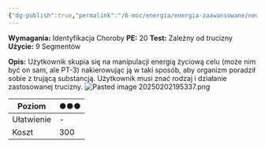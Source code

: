 ```yaml
---
{"dg-publish":true,"permalink":"/6-moc/energia/energia-zaawansowane/neutralizacja-trucizny/","dgPassFrontmatter":true}
---
```


**Wymagania:** Identyfikacja Choroby
**PE:** 20
**Test:** Zależny od trucizny
**Użycie:** 9 Segmentów

**Opis:** Użytkownik skupia się na manipulacji energią życiową celu (może nim być on sam, ale PT-3) nakierowując ją w taki sposób, aby organizm poradził sobie z trującą substancją. Użytkownik musi znać rodzaj i działanie zastosowanej trucizny.
![Pasted image 20250202195337.png](/img/user/6%20Obrazy/Pasted%20image%2020250202195337.png)


| Poziom     | ●●● |
| ---------- | --- |
| Ułatwienie | -   |
| Koszt      | 300 |